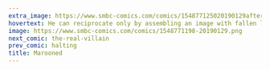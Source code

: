 ```yaml
---
extra_image: https://www.smbc-comics.com/comics/154877125020190129after.png
hovertext: He can reciprocate only by assembling an image with fallen logs.
image: https://www.smbc-comics.com/comics/1548771198-20190129.png
next_comic: the-real-villain
prev_comic: halting
title: Marooned
---
```


